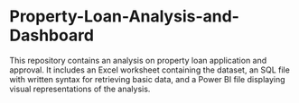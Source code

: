 # Property-Loan-Analysis-and-Dashboard
This repository contains an analysis on property loan application and approval. It includes an Excel worksheet containing the dataset, an SQL file with written syntax  for retrieving basic data, and a Power BI file displaying visual representations of the analysis.
